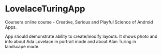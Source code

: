 LovelaceTuringApp
=================

Coursera online course - Creative, Serious and Playful Science of Android Apps.

App should demonstrate ability to create/modify layouts.
It shows photo and info about Ada Lovelace in portrait mode and about Alan Turing in landscape mode.
